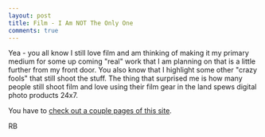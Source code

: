```yaml
---
layout: post
title: Film - I Am NOT The Only One
comments: true
---
```

Yea - you all know I still love film and am thinking of making it my primary medium for some up coming "real" work that I am planning on that is a little further from my front door. You also know that I highlight some other "crazy fools" that still shoot the stuff. The thing that surprised me is how many people still shoot film and love using their film gear in the land spews digital photo products 24x7.

You have to <a href="http://tokyocamerastyle.com/">check out a couple pages of this site</a>.

RB